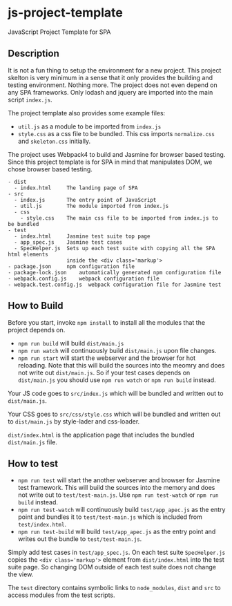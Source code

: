 # js-project-template
JavaScript Project Template for SPA

## Description

It is not a fun thing to setup the environment for a new project.
This project skelton is very minimum in a sense that it only provides
the building and testing environment.  Nothing more.  The project does not even
depend on any SPA frameworks.  Only lodash and jquery are imported into the
main script `index.js`.

The project template also provides some example files:

- `util.js` as a module to be imported from `index.js`
- `style.css` as a css file to be bundled.  This css imports `normalize.css`
  and `skeleton.css` initially.

The project uses Webpack4 to build and Jasmine for browser based testing.
Since this project template is for SPA in mind that manipulates DOM, we chose
browser based testing.

```
- dist
  - index.html     The landing page of SPA
- src
  - index.js       The entry point of JavaScript
  - util.js        The module imported from index.js
  - css
    - style.css    The main css file to be imported from index.js to be bundled
- test
  - index.html     Jasmine test suite top page
  - app_spec.js    Jasmine test cases
  - SpecHelper.js  Sets up each test suite with copying all the SPA html elements
                   inside the <div class='markup'>
- package.json     npm configuration file
- package-lock.json    automatically generated npm configuration file
- webpack.config.js    webpack configuration file
- webpack.test.config.js  webpack configuration file for Jasmine test
```

## How to Build

Before you start, invoke `npm install` to install all the modules that the project
depends on.

- `npm run build` will build `dist/main.js`
- `npm run watch` will continuously build `dist/main.js` upon file changes.
- `npm run start` will start the webserver and the browser for hot reloading.
  Note that this will build the sources into the meomry and does not write out
  `dist/main.js`.  So if your test cases depends on `dist/main.js` you should
  use `npm run watch` or `npm run build` instead.

Your JS code goes to `src/index.js` which will be bundled and written out to
`dist/main.js`.

Your CSS goes to `src/css/style.css` which will be bundled and written out to
`dist/main.js` by style-lader and css-loader.

`dist/index.html` is the application page that includes the bundled `dist/main.js`
file.

## How to test

- `npm run test` will start the another webserver and browser for Jasmine test
  framework.  This will build the sources into the memory and does not write out
  to `test/test-main.js`.  Use `npm run test-watch` or `npm run build` instead.
- `npm run test-watch` will continuously build `test/app_apec.js` as the entry
  point and bundles it to `test/test-main.js` which is included from `test/index.html`.
- `npm run test-build` will build `test/app_apec.js` as the entry point and writes
  out the bundle to `test/test-main.js`.

Simply add test cases in `test/app_spec.js`.  On each test suite `SpecHelper.js`
copies the `<div class='markup'>` element from `dist/index.html` into the test
suite page.  So changing DOM outside of each test suite does not change the view.

The `test` directory contains symbolic links to `node_modules`, `dist` and `src`
to access modules from the test scripts.
